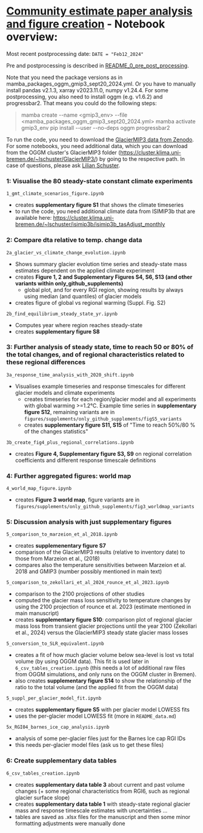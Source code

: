 # [Community estimate paper analysis and figure creation](https://doi.org/10.31223/X51T5W) - Notebook overview:
Most recent postprocessing date: `DATE = "Feb12_2024"`

Pre and postprocessing is described in [README_0_pre_post_processing](README_0_pre_post_processing).

Note that you need the package versions as in mamba_packages_oggm_gmip3_sept20_2024.yml. Or you have to manually install pandas v2.1.3, xarray v2023.11.0, numpy v1.24.4. For some postprocessing, you also need to install oggm (e.g. v1.6.2) and progressbar2. That means you could do the following steps:
> mamba create --name <gmip3_env> --file <mamba_packages_oggm_gmip3_sept20_2024.yml> 
> mamba activate gmip3_env
> pip install --user --no-deps oggm progressbar2
  
To run the code, you need to download the [GlacierMIP3 data from Zenodo](https://doi.org/10.5281/zenodo.14045269). For some notebooks, you need additional data, which you can download from the OGGM cluster's GlacierMIP3 folder (https://cluster.klima.uni-bremen.de/~lschuster/GlacierMIP3/) by going to the respective path. In case of questions, please ask [Lilian Schuster](mailto:lilian.schuster@uibk.ac.at).

### 1: Visualise the 80 steady-state constant climate experiments
`1_gmt_climate_scenarios_figure.ipynb`
- creates **supplementary figure S1** that shows the climate timeseries
- to run the code, you need additional climate data from ISIMIP3b that are available here: https://cluster.klima.uni-bremen.de/~lschuster/isimip3b/isimip3b_tasAdjust_monthly 


### 2: Compare dta relative to temp. change data 

`2a_glacier_vs_climate_change_evolution.ipynb` 
- Shows summary glacier evolution time series and steady-state mass estimates dependent on the applied climate experiment
- creates **Figure 1, 2 and Supplementary Figures S4, S6, S13 (and other variants within only_github_supplements)**
    - global plot, and for every RGI region, showing results by always using median (and quantiles) of glacier models
- creates figure of global vs regional warming (Suppl. Fig. S2)

`2b_find_equilibrium_steady_state_yr.ipynb`
- Computes year where region reaches steady-state
- creates **supplementary figure S8**

    
### 3: Further analysis of steady state, time to reach 50 or 80% of the total changes, and of regional characteristics related to these regional differences

`3a_response_time_analysis_with_2020_shift.ipynb`
- Visualises example timeseries and response timescales for different glacier models and climate experiments 
    - creates timeseries for each region/glacier model and all experiments with global warming >=1.2°C. Example time series in **supplementary figure S12**, remaining variants are in `figures/supplements/only_github_supplements/figS5_variants`
    - creates **supplementary figure S11, S15** of "Time to reach 50%/80 % of the changes statistics" 

`3b_create_fig4_plus_regional_correlations.ipynb`
- creates **Figure 4, Supplementary figure S3, S9** on regional correlation coefficients and different response timescale definitions

### 4: Further aggregated figures: world map
`4_world_map_figure.ipynb`
- creates **Figure 3 world map**, figure variants are in `figures/supplements/only_github_supplements/fig3_worldmap_variants`

### 5: Discussion analysis with just supplementary figures
`5_comparison_to_marzeion_et_al_2018.ipynb`
- creates **supplemenentary figure S7**
- comparison of the GlacierMIP3 results (relative to inventory date) to those from Marzeion et al., (2018)
- compares also the temperature sensitivities between Marzeion et al. 2018 and GMIP3 (number possibly mentioned in main text)

`5_comparison_to_zekollari_et_al_2024_rounce_et_al_2023.ipynb`
- comparison to the 2100 projections of other studies
- computed the glacier mass loss sensitivity to temperature changes by using the 2100 projection of rounce et al. 2023 (estimate mentioned in main manuscript)
- creates **supplementary figure S10**: comparison plot of regional glacier mass loss from transient glacier projections until the year 2100 (Zekollari et al., 2024) versus the GlacierMIP3 steady state glacier mass losses

`5_conversion_to_SLR_equivalent.ipynb`
- creates a fit of how much glacier volume below sea-level is lost vs total volume (by using OGGM data). This fit is used later in `6_csv_tables_creation.ipynb` (this needs a lot of additional raw files from OGGM simulations, and only runs on the OGGM cluster in Bremen).
- also creates **supplementary figure S14** to show the relationship of the ratio to the total volume (and the applied fit from the OGGM data)

`5_suppl_per_glacier_model_fit.ipynb`
- creates **supplementary figure S5**  with per glacier model LOWESS fits
- uses the per-glacier model LOWESS fit (more in `README_data.md`)

`5x_RGI04_barnes_ice_cap_analysis.ipynb`
- analysis of some per-glacier files just for the Barnes Ice cap RGI IDs
- this needs per-glacier model files (ask us to get these files)


### 6: Create supplementary data tables
`6_csv_tables_creation.ipynb`
- creates **supplementary data table 3** about current and past volume changes (+ some regional characteristics from RGI6, such as regional glacier surface slope)
- creates **supplementary data table 1** with steady-state regional glacier mass and response timescale estimates with uncertainties ...
- tables are saved as .xlsx files for the manuscript and then some minor formatting adjustments were manually done
